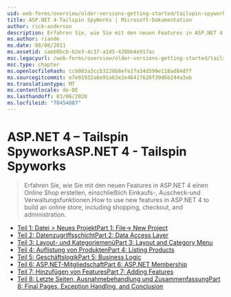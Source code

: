 ```yaml
---
uid: web-forms/overview/older-versions-getting-started/tailspin-spyworks/index
title: ASP.NET 4-Tailspin SpyWorks | Microsoft-Dokumentation
author: rick-anderson
description: Erfahren Sie, wie Sie mit den neuen Features in ASP.NET 4 einen Online Shop erstellen, einschließlich Einkaufs-, Auscheck-und Verwaltungsfunktionen.
ms.author: riande
ms.date: 08/08/2011
ms.assetid: caeb0bcb-b2e3-4c37-a1d5-420bb4e917ac
msc.legacyurl: /web-forms/overview/older-versions-getting-started/tailspin-spyworks
msc.type: chapter
ms.openlocfilehash: ccb083a3ccb3228b8efe27a34d599e118ad84dff
ms.sourcegitcommit: e7e91932a6e91a63e2e46417626f39d6b244a3ab
ms.translationtype: MT
ms.contentlocale: de-DE
ms.lasthandoff: 03/06/2020
ms.locfileid: "78454887"
---
```

# <a name="aspnet-4---tailspin-spyworks"></a><span data-ttu-id="fa181-103">ASP.NET 4 – Tailspin Spyworks</span><span class="sxs-lookup"><span data-stu-id="fa181-103">ASP.NET 4 - Tailspin Spyworks</span></span>

> <span data-ttu-id="fa181-104">Erfahren Sie, wie Sie mit den neuen Features in ASP.NET 4 einen Online Shop erstellen, einschließlich Einkaufs-, Auscheck-und Verwaltungsfunktionen.</span><span class="sxs-lookup"><span data-stu-id="fa181-104">How to use new features in ASP.NET 4 to build an online store, including shopping, checkout, and administration.</span></span>

- [<span data-ttu-id="fa181-105">Teil 1: Datei > Neues Projekt</span><span class="sxs-lookup"><span data-stu-id="fa181-105">Part 1: File-> New Project</span></span>](tailspin-spyworks-part-1.md)
- [<span data-ttu-id="fa181-106">Teil 2: Datenzugriffsschicht</span><span class="sxs-lookup"><span data-stu-id="fa181-106">Part 2: Data Access Layer</span></span>](tailspin-spyworks-part-2.md)
- [<span data-ttu-id="fa181-107">Teil 3: Layout- und Kategoriemenü</span><span class="sxs-lookup"><span data-stu-id="fa181-107">Part 3: Layout and Category Menu</span></span>](tailspin-spyworks-part-3.md)
- [<span data-ttu-id="fa181-108">Teil 4: Auflistung von Produkten</span><span class="sxs-lookup"><span data-stu-id="fa181-108">Part 4: Listing Products</span></span>](tailspin-spyworks-part-4.md)
- [<span data-ttu-id="fa181-109">Teil 5: Geschäftslogik</span><span class="sxs-lookup"><span data-stu-id="fa181-109">Part 5: Business Logic</span></span>](tailspin-spyworks-part-5.md)
- [<span data-ttu-id="fa181-110">Teil 6: ASP.NET-Mitgliedschaft</span><span class="sxs-lookup"><span data-stu-id="fa181-110">Part 6: ASP.NET Membership</span></span>](tailspin-spyworks-part-6.md)
- [<span data-ttu-id="fa181-111">Teil 7: Hinzufügen von Features</span><span class="sxs-lookup"><span data-stu-id="fa181-111">Part 7: Adding Features</span></span>](tailspin-spyworks-part-7.md)
- [<span data-ttu-id="fa181-112">Teil 8: Letzte Seiten, Ausnahmebehandlung und Zusammenfassung</span><span class="sxs-lookup"><span data-stu-id="fa181-112">Part 8: Final Pages, Exception Handling, and Conclusion</span></span>](tailspin-spyworks-part-8.md)
